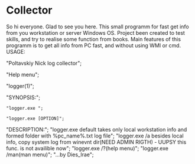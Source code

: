 # Collector
So hi everyone. Glad to see you here.
This small programm for fast get info from you workstation or server Windows OS. Project been created to test skills, and try to realise some function from books.
Main features of this programm is to get all info from PC fast, and without using WMI or cmd.
USAGE:

"Poltavskiy Nick log collector";

"Help menu";

"logger(1)";

"SYNOPSIS:";

	"logger.exe ";

	"logger.exe [OPTION]";
"DESCRIPTION:";
	"logger.exe default takes only local workstation info and formed folder with %pc_name%.txt log file";
	"logger.exe /a besides local info, copy system log from winevnt dir(NEED ADMIN RIGTH) - UUPSY this func. is not availible now";
	"logger.exe /?(help menu)";
	"logger.exe /man(man menu)";
	"...by Dies_Irae";
